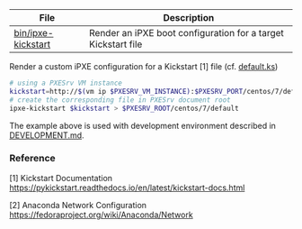 File                      | Description
--------------------------|-----------------------------------------
[bin/ipxe-kickstart][ik]  | Render an iPXE boot configuration for a target Kickstart file

Render a custom iPXE configuration for a Kickstart [1] file (cf. [default.ks](7/default.ks))

```bash
# using a PXESrv VM instance
kickstart=http://$(vm ip $PXESRV_VM_INSTANCE):$PXESRV_PORT/centos/7/default.ks
# create the corresponding file in PXESrv document root
ipxe-kickstart $kickstart > $PXESRV_ROOT/centos/7/default
```

The example above is used with development environment described in [DEVELOPMENT.md][dv].

[ik]: ../../bin/ipxe-kickstart
[dv]: ../../DEVELOPMENT.md

### Reference

[1] Kickstart Documentation  
<https://pykickstart.readthedocs.io/en/latest/kickstart-docs.html>

[2] Anaconda Network Configuration  
<https://fedoraproject.org/wiki/Anaconda/Network>
